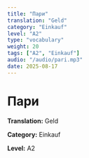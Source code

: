 ```yaml
---
title: "Пари"
translation: "Geld"
category: "Einkauf"
level: "A2"
type: "vocabulary"
weight: 20
tags: ["A2", "Einkauf"]
audio: "/audio/pari.mp3"
date: 2025-08-17
---
```


# Пари

**Translation:** Geld

**Category:** Einkauf

**Level:** A2

